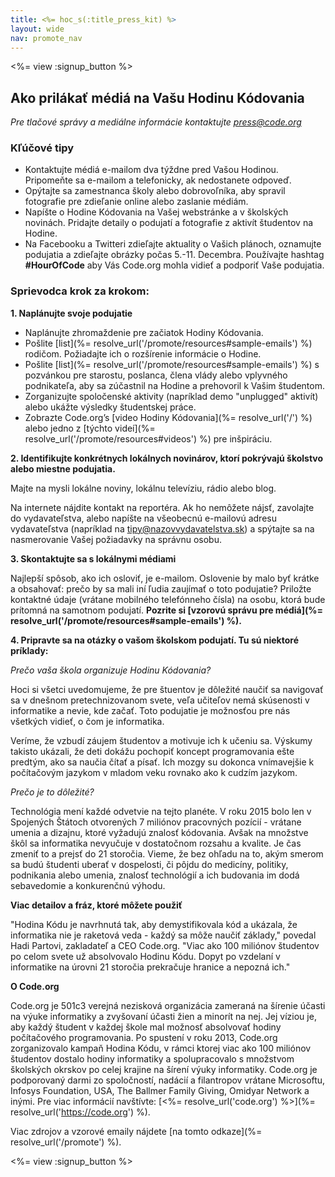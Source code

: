```yaml
---
title: <%= hoc_s(:title_press_kit) %>
layout: wide
nav: promote_nav
---
```

<%= view :signup_button %>

## Ako prilákať médiá na Vašu Hodinu Kódovania

*Pre tlačové správy a mediálne informácie kontaktujte <press@code.org>*

### Kľúčové tipy

- Kontaktujte médiá e-mailom dva týždne pred Vašou Hodinou. Pripomeňte sa e-mailom a telefonicky, ak nedostanete odpoveď.
- Opýtajte sa zamestnanca školy alebo dobrovoľníka, aby spravil fotografie pre zdieľanie online alebo zaslanie médiám.
- Napíšte o Hodine Kódovania na Vašej webstránke a v školských novinách. Pridajte detaily o podujatí a fotografie z aktivít študentov na Hodine.
- Na Facebooku a Twitteri zdieľajte aktuality o Vašich plánoch, oznamujte podujatia a zdieľajte obrázky počas 5.-11. Decembra. Používajte hashtag **#HourOfCode** aby Vás Code.org mohla vidieť a podporiť Vaše podujatia.

### Sprievodca krok za krokom:

**1. Naplánujte svoje podujatie**

- Naplánujte zhromaždenie pre začiatok Hodiny Kódovania.
- Pošlite [list](%= resolve_url('/promote/resources#sample-emails') %) rodičom. Požiadajte ich o rozšírenie informácie o Hodine.
- Pošlite [list](%= resolve_url('/promote/resources#sample-emails') %) s pozvánkou pre starostu, poslanca, člena vlády alebo vplyvného podnikateľa, aby sa zúčastnil na Hodine a prehovoril k Vašim študentom.
- Zorganizujte spoločenské aktivity (napríklad demo "unplugged" aktivít) alebo ukážte výsledky študentskej práce.
- Zobrazte Code.org’s [video Hodiny Kódovania](%= resolve_url('/') %) alebo jedno z [týchto videí](%= resolve_url('/promote/resources#videos') %) pre inšpiráciu.

**2. Identifikujte konkrétnych lokálnych novinárov, ktorí pokrývajú školstvo alebo miestne podujatia.**

Majte na mysli lokálne noviny, lokálnu televíziu, rádio alebo blog.

Na internete nájdite kontakt na reportéra. Ak ho nemôžete nájsť, zavolajte do vydavateľstva, alebo napíšte na všeobecnú e-mailovú adresu vydavateľstva (napríklad na tipy@nazovvydavatelstva.sk) a spýtajte sa na nasmerovanie Vašej požiadavky na správnu osobu.

**3. Skontaktujte sa s lokálnymi médiami**

Najlepší spôsob, ako ich osloviť, je e-mailom. Oslovenie by malo byť krátke a obsahovať: prečo by sa mali iní ľudia zaujímať o toto podujatie? Priložte kontaktné údaje (vrátane mobilného telefónneho čísla) na osobu, ktorá bude prítomná na samotnom podujatí. **Pozrite si [vzorovú správu pre médiá](%= resolve_url('/promote/resources#sample-emails') %).**

**4. Pripravte sa na otázky o vašom školskom podujatí. Tu sú niektoré príklady:**

*Prečo vaša škola organizuje Hodinu Kódovania?*

Hoci si všetci uvedomujeme, že pre štuentov je dôležité naučiť sa navigovať sa v dnešnom pretechnizovanom svete, veľa učiteľov nemá skúsenosti v informatike a nevie, kde začať. Toto podujatie je možnosťou pre nás všetkých vidieť, o čom je informatika.

Veríme, že vzbudí záujem študentov a motivuje ich k učeniu sa. Výskumy takisto ukázali, že deti dokážu pochopiť koncept programovania ešte predtým, ako sa naučia čítať a písať. Ich mozgy su dokonca vnímavejšie k počítačovým jazykom v mladom veku rovnako ako k cudzím jazykom.

*Prečo je to dôležité?*

Technológia mení každé odvetvie na tejto planéte. V roku 2015 bolo len v Spojených Štátoch otvorených 7 miliónov pracovných pozícií - vrátane umenia a dizajnu, ktoré vyžadujú znalosť kódovania. Avšak na množstve škôl sa informatika nevyučuje v dostatočnom rozsahu a kvalite. Je čas zmeniť to a prejsť do 21 storočia. Vieme, že bez ohľadu na to, akým smerom sa budú študenti uberať v dospelosti, či pôjdu do medicíny, politiky, podnikania alebo umenia, znalosť technológií a ich budovania im dodá sebavedomie a konkurenčnú výhodu.

**Viac detailov a fráz, ktoré môžete použiť**

"Hodina Kódu je navrhnutá tak, aby demystifikovala kód a ukázala, že informatika nie je raketová veda - každý sa môže naučiť základy," povedal Hadi Partovi, zakladateľ a CEO Code.org. "Viac ako 100 miliónov študentov po celom svete už absolvovalo Hodinu Kódu. Dopyt po vzdelaní v informatike na úrovni 21 storočia prekračuje hranice a nepozná ich."

**O Code.org**

Code.org je 501c3 verejná nezisková organizácia zameraná na šírenie účasti na výuke informatiky a zvyšovaní účasti žien a minorít na nej. Jej víziou je, aby každý študent v každej škole mal možnosť absolvovať hodiny počítačového programovania. Po spustení v roku 2013, Code.org zorganizovalo kampaň Hodina Kódu, v rámci ktorej viac ako 100 miliónov študentov dostalo hodiny informatiky a spolupracovalo s množstvom školských okrskov po celej krajine na šírení výuky informatiky. Code.org je podporovaný darmi zo spoločností, nadácií a filantropov vrátane Microsoftu, Infosys Foundation, USA, The Ballmer Family Giving, Omidyar Network a inými. Pre viac informácií navštívte: [<%= resolve_url('code.org') %>](%= resolve_url('https://code.org') %).

  
Viac zdrojov a vzorové emaily nájdete [na tomto odkaze](%= resolve_url('/promote') %).

<%= view :signup_button %>